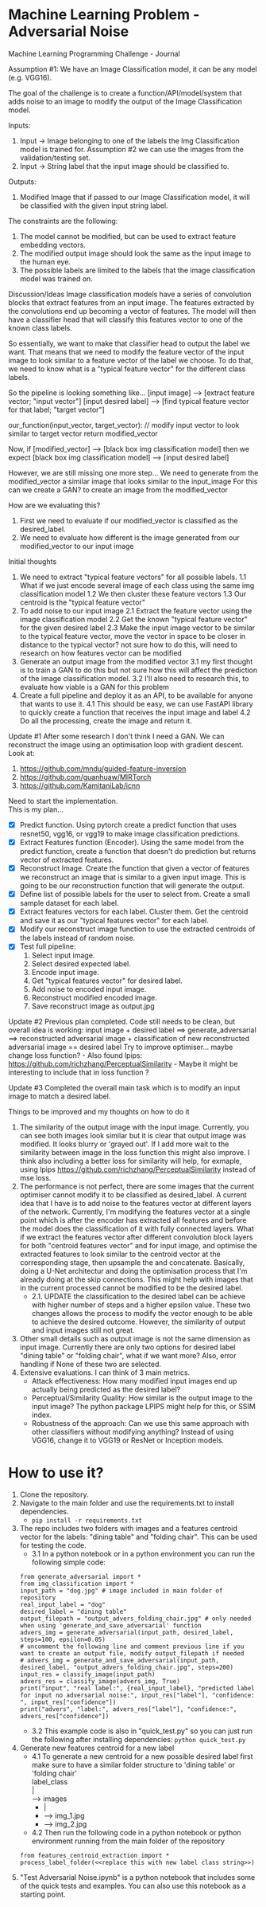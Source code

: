 # Machine Learning Problem - Adversarial Noise
Machine Learning Programming Challenge - Journal

Assumption #1: We have an Image Classification model, it can be any model (e.g. VGG16). 

The goal of the challenge is to create a function/API/model/system that adds noise to an image to modify the output of the Image Classification model. 

Inputs:
1. Input -> Image belonging to one of the labels the Img Classification model is trained for. Assumption #2 we can use the images from the validation/testing set.
2. Input -> String label that the input image should be classified to. 

Outputs:
1. Modified Image that if passed to our Image Classification model, it will be classified with the given input string label.

The constraints are the following:
1. The model cannot be modified, but can be used to extract feature embedding vectors.
2. The modified output image should look the same as the input image to the human eye.
3. The possible labels are limited to the labels that the image classification model was trained on.

Discussion/Ideas
Image classification models have a series of convolution blocks that extract features from an input image.
The features extracted by the convolutions end up becoming a vector of features.
The model will then have a classifier head that will classify this features vector to one of the known class labels.

So essentially, we want to make that classifier head to output the label we want. 
That means that we need to modify the feature vector of the input image to look similar to a feature vector of the label we choose.
To do that, we need to know what is a "typical feature vector" for the different class labels.

So the pipeline is looking something like...
[input image] --> [extract feature vector; "input vector"] 
[input desired label] --> [find typical feature vector for that label; "target vector"]

our_function(input_vector, target_vector):
    // modify input vector to look similar to target vector
    return modified_vector

Now, if [modified_vector] --> [black box img classification model] then we expect [black box img classification model] --> [input desired label]

However, we are still missing one more step...
We need to generate from the modified_vector a similar image that looks similar to the input_image
For this can we create a GAN? to create an image from the modified_vector

How are we evaluating this?
1. First we need to evaluate if our modified_vector is classified as the desired_label.
2. We need to evaluate how different is the image generated from our modified_vector to our input image


Initial thoughts
1. We need to extract "typical feature vectors" for all possible labels.
    1.1 What if we just encode several image of each class using the same img classification model
    1.2 We then cluster these feature vectors
    1.3 Our centroid is the "typical feature vector"
2. To add noise to our input image
    2.1 Extract the feature vector using the image classification model
    2.2 Get the known "typical feature vector" for the given desired label
    2.3 Make the input image vector to be similar to the typical feature vector,
            move the vector in space to be closer in distance to the typical vector?
            not sure how to do this, will need to research on how features vector can be modified
3. Generate an output image from the modified vector
    3.1 my first thought is to train a GAN to do this but not sure how this will affect the prediction of the image classification model.
    3.2 I'll also need to research this, to evaluate how viable is a GAN for this problem
4. Create a full pipeline and deploy it as an API, to be available for anyone that wants to use it.
    4.1 This should be easy, we can use FastAPI library to quickly create a function that receives the input image and label
    4.2 Do all the processing, create the image and return it.


Update #1
After some research I don't think I need a GAN. We can reconstruct the image using an optimisation loop with gradient descent.
Look at: 
1. https://github.com/mndu/guided-feature-inversion
2. https://github.com/guanhuaw/MIRTorch
3. https://github.com/KamitaniLab/icnn 

Need to start the implementation. <br>
This is my plan...<br>
- [X] Predict function. Using pytorch create a predict function that uses resnet50, vgg16, or vgg19 to make image classification predictions.
- [X] Extract Features function (Encoder). Using the same model from the predict function, create a function that doesn't do prediction but returns vector of extracted features.
- [X] Reconstruct Image. Create the function that given a vector of features we reconstruct an image that is similar to a given input image. This is going to be our reconstruction function that will generate the output.
- [X] Define list of possible labels for the user to select from. Create a small sample dataset for each label. 
- [X] Extract features vectors for each label. Cluster them. Get the centroid and save it as our "typical features vector" for each label.
- [X] Modify our reconstruct image function to use the extracted centroids of the labels instead of random noise. 
- [X] Test full pipeline:
    1. Select input image.
    2. Select desired expected label.
    3. Encode input image.
    4. Get "typical features vector" for desired label.
    5. Add noise to encoded input image.
    6. Reconstruct modified encoded image.
    7. Save reconstruct image as output.jpg

Update #2
Previous plan completed. 
Code still needs to be clean, but overall idea is working: input image + desired label ==> generate_adversarial ==> reconstructed adversarial image + classification of new reconstructed adversarial image == desired label
Try to improve optimiser... maybe change loss function? 
    - Also found lpips: https://github.com/richzhang/PerceptualSimilarity
    - Maybe it might be interesting to include that in loss function ?

Update #3
Completed the overall main task which is to modify an input image to match a desired label.

Things to be improved and my thoughts on how to do it
1. The similarity of the output image with the input image. Currently, you can see both images look similar but it is clear that output image was modified. It looks blurry or 'grayed out'. If I add more wait to the similarity between image in the loss function this might also improve. I think also including a better loss for similarity will help, for exmaple, using lpips https://github.com/richzhang/PerceptualSimilarity instead of mse loss.
2. The performance is not perfect, there are some images that the current optimiser cannot modify it to be classified as desired_label. A current idea that I have is to add noise to the features vector at different layers of the network. Currently, I'm modifying the features vector at a single point which is after the encoder has extracted all features and before the model does the classification of it with fully connected layers. What if we extract the features vector after different convolution block layers for both "centroid features vector" and for input image, and optimise the extracted features to look similar to the centroid vector at the corresponding stage, then upsample the and concatenate. Basically, doing a U-Net architectur and doing the optimisation process that I'm already doing at the skip connections. This might help with images that in the current processed cannot be modified to be the desired label.
    - 2.1. UPDATE the classification to the desired label can be achieve with higher number of steps and a higher epsilon value. These two changes allows the process to modify the vector enough to be able to achieve the desired outcome. However, the similarity of output and input images still not great. 
3. Other small details such as output image is not the same dimension as input image. Currently there are only two options for desired label "dining table" or "folding chair", what if we want more? Also, error handling if None of these two are selected.
4. Extensive evaluations. I can think of 3 main metrics.
    - Attack effectiveness: How many modified input images end up actually being predicted as the desired label?
    - Perceptual/Similarity Quality: How similar is the output image to the input image? The python package LPIPS might help for this, or SSIM index.
    - Robustness of the approach: Can we use this same approach with other classifiers without modifying anything? Instead of using VGG16, change it to VGG19 or ResNet or Inception models.

# How to use it?
1. Clone the repository.
2. Navigate to the main folder and use the requirements.txt to install dependencies.
    - ```pip install -r requirements.txt```
3. The repo includes two folders with images and a features centroid vector for the labels: "dining table" and "folding chair". This can be used for testing the code.
    - 3.1 In a python notebook or in a python environment you can run the following simple code:
    ```
    from generate_adversarial import *
    from img_classification import *
    input_path = "dog.jpg" # image included in main folder of repository
    real_input_label = "dog"
    desired_label = "dining table"
    output_filepath = "output_advers_folding_chair.jpg" # only needed when using 'generate_and_save_adversarial' function
    advers_img = generate_adversarial(input_path, desired_label, steps=100, epsilon=0.05)
    # uncomment the following line and comment previous line if you want to create an output file, modify output_filepath if needed
    # advers_img = generate_and_save_adversarial(input_path, desired_label, "output_advers_folding_chair.jpg", steps=200)
    input_res = classify_image(input_path)
    advers_res = classify_image(advers_img, True)
    print("input", "real label:", {real_input_label}, "predicted label for input no adversarial noise:", input_res["label"], "confidence: ", input_res["confidence"])
    print("advers", "label:", advers_res["label"], "confidence:", advers_res["confidence"])
    ```
    - 3.2 This example code is also in "quick_test.py" so you can just run the following after installing dependencies:
    ```python quick_test.py```
4. Generate new features centroid for a new label
    - 4.1 To generate a new centroid for a new possible desired label first make sure to have a similar folder structure to 'dining table' or 'folding chair'<br>
    label_class<br>
    |<br>
    --> images<br>
        - |<br>
        - --> img_1.jpg<br>
        - --> img_2.jpg<br>
    - 4.2 Then run the following code in a python notebook or python environment running from the main folder of the repository
    ```
    from features_centroid_extraction import *
    process_label_folder(<<replace this with new label class string>>)
    ```
5. "Test Adversarial Noise.ipynb" is a python notebook that includes some of the quick tests and examples. You can also use this notebook as a starting point.
